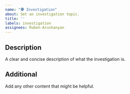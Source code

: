 ```yaml
---
name: "🕵 Investigation"
about: Set an investigation topic.
title: ''
labels: investigation
assignees: Ruben-Arushanyan
---
```


## Description

A clear and concise description of what the investigation is.

## Additional

Add any other content that might be helpful.